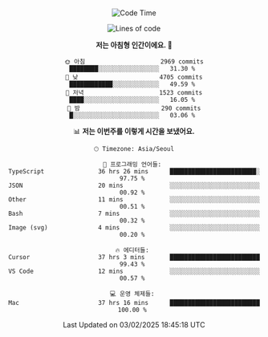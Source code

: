 <div align="center">

<br />

 <!--START_SECTION:waka-->
![Code Time](http://img.shields.io/badge/Code%20Time-4%2C118%20hrs%2058%20mins-blue)

![Lines of code](https://img.shields.io/badge/%EC%A0%80%EB%8A%94%20%EC%97%AC%ED%83%9C%EA%B9%8C%EC%A7%80%20-5.0%20million%20%EC%A4%84%EC%9D%98%20%EC%BD%94%EB%93%9C%EB%A5%BC%20%EC%9E%91%EC%84%B1%ED%96%88%EC%96%B4%EC%9A%94.-blue)

**저는 아침형 인간이에요. 🐤** 

```text
🌞 아침                     2969 commits        ████████░░░░░░░░░░░░░░░░░   31.30 % 
🌆 낮　                     4705 commits        ████████████░░░░░░░░░░░░░   49.59 % 
🌃 저녁                     1523 commits        ████░░░░░░░░░░░░░░░░░░░░░   16.05 % 
🌙 밤　                     290 commits         █░░░░░░░░░░░░░░░░░░░░░░░░   03.06 % 
```


📊 **저는 이번주를 이렇게 시간을 보냈어요.** 

```text
🕑︎ Timezone: Asia/Seoul

💬 프로그래밍 언어들: 
TypeScript               36 hrs 26 mins      ████████████████████████░   97.75 % 
JSON                     20 mins             ░░░░░░░░░░░░░░░░░░░░░░░░░   00.92 % 
Other                    11 mins             ░░░░░░░░░░░░░░░░░░░░░░░░░   00.51 % 
Bash                     7 mins              ░░░░░░░░░░░░░░░░░░░░░░░░░   00.32 % 
Image (svg)              4 mins              ░░░░░░░░░░░░░░░░░░░░░░░░░   00.20 % 

🔥 에디터들: 
Cursor                   37 hrs 3 mins       █████████████████████████   99.43 % 
VS Code                  12 mins             ░░░░░░░░░░░░░░░░░░░░░░░░░   00.57 % 

💻 운영 체제들: 
Mac                      37 hrs 16 mins      █████████████████████████   100.00 % 
```


 Last Updated on 03/02/2025 18:45:18 UTC
<!--END_SECTION:waka-->

</div>
